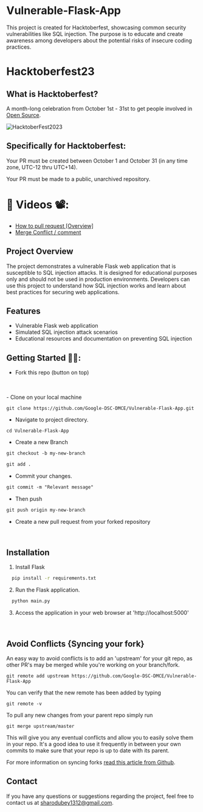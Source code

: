 # Vulnerable-Flask-App
This project is created for Hacktoberfest, showcasing common security vulnerabilities like SQL injection. The purpose is to educate and create awareness among developers about the potential risks of insecure coding practices.

# Hacktoberfest23

## What is Hacktoberfest?
A month-long celebration from October 1st - 31st to get people involved in [Open Source](https://github.com/open-source).

![HacktoberFest2023](https://github.com/Google-DSC-DMCE/Vulnerable-Flask-App/assets/98736611/b845da8d-7a3c-4bfb-98a1-725d1b757161)


## Specifically for Hacktoberfest:

  Your PR must be created between October 1 and October 31 (in any time zone, UTC-12 thru UTC+14).
 
  Your PR must be made to a public, unarchived repository.
  

# 📌 Videos 📽️:

- [How to pull request [Overview]](https://youtu.be/DIj2q02gvKs)
- [Merge Conflict / comment](https://youtu.be/zOx5PJTY8CI)

## Project Overview

The project demonstrates a vulnerable Flask web application that is susceptible to SQL injection attacks. It is designed for educational purposes only and should not be used in production environments. Developers can use this project to understand how SQL injection works and learn about best practices for securing web applications.

## Features

- Vulnerable Flask web application
- Simulated SQL injection attack scenarios
- Educational resources and documentation on preventing SQL injection



## Getting Started 🤩🤗:


- Fork this repo (button on top)
<br>
<br>
- Clone on your local machine

```terminal
git clone https://github.com/Google-DSC-DMCE/Vulnerable-Flask-App.git
```
- Navigate to project directory.
```terminal
cd Vulnerable-Flask-App
```

- Create a new Branch

```markdown
git checkout -b my-new-branch
```

<!--- - Add your Name to `contributors/contributorsList.js`. -->

```markdown
git add .
```
- Commit your changes.

```markdown
git commit -m "Relevant message"
```
- Then push 
```markdown
git push origin my-new-branch
```


- Create a new pull request from your forked repository

<br>

## Installation

1. Install Flask

```bash
  pip install -r requirements.txt
```

2. Run the Flask application.
```bash
  python main.py
```
3. Access the application in your web browser at 'http://localhost:5000'
<br>

## Avoid Conflicts {Syncing your fork}

An easy way to avoid conflicts is to add an 'upstream' for your git repo, as other PR's may be merged while you're working on your branch/fork.   

```terminal
git remote add upstream https://github.com/Google-DSC-DMCE/Vulnerable-Flask-App
```

You can verify that the new remote has been added by typing
```terminal
git remote -v
```

To pull any new changes from your parent repo simply run
```terminal
git merge upstream/master
```

This will give you any eventual conflicts and allow you to easily solve them in your repo. It's a good idea to use it frequently in between your own commits to make sure that your repo is up to date with its parent.

For more information on syncing forks [read this article from Github](https://help.github.com/articles/syncing-a-fork/).

## Contact

If you have any questions or suggestions regarding the project, feel free to contact us at sharodubey1312@gmail.com.
